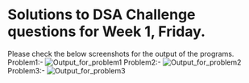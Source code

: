 # Solutions to DSA Challenge questions for Week 1, Friday. 
Please check the below screenshots for the output of the programs.
Problem1:-
![Output_for_problem1](https://github.com/user-attachments/assets/c9a3747e-1f85-45b7-b6c0-e30cd6f3c9eb)
Problem2:-
![Output_for_problem2](https://github.com/user-attachments/assets/b23438cb-435b-44dd-b5aa-6a6798089c6b)
Problem3:-
![Output_for_problem3](https://github.com/user-attachments/assets/6188fd37-b148-421b-b873-8ce2261ccbec)
